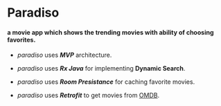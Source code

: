 # Paradiso

#### a movie app which shows the trending movies with ability of choosing favorites.

- *paradiso* uses **_MVP_** architecture.

- *paradiso* uses **_Rx Java_** for implementing **Dynamic Search**.

- *paradiso* uses **_Room Presistance_** for caching favorite movies.

- *paradiso* uses **_Retrofit_** to get movies from [OMDB](http://www.omdbapi.com/).


